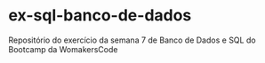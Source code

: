 # ex-sql-banco-de-dados
Repositório do exercício da semana 7 de Banco de Dados e SQL do Bootcamp da WomakersCode
